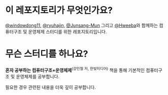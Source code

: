 # 이 레포지토리가 무엇인가요?
[@windowdong11](https://github.com/windowdong11), [@ryuhajin](https://github.com/ryuhajin), [@Junsang-Mun](https://github.com/Junsang-Mun) 그리고 [@Hweeba](https://github.com/Hweeba)와 함께하는 컴퓨터구조 및 운영체제 스터디를 위한 레포지토리입니다.

# 무슨 스터디를 하나요?
**혼자 공부하는 컴퓨터구조+운영체제**<sup>(강민철 저, 한빛미디어)</sup> 책을 통해 기본적인 컴퓨터구조 및 운영체제를 공부합니다.

필요한 경우 관련된 내용을 더욱 깊이 공부합니다.
